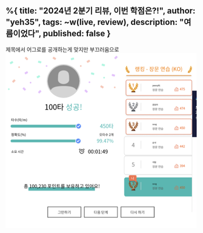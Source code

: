 %{
title: "2024년 2분기 리뷰, 이번 학점은?!",
author: "yeh35",
tags: ~w(live, review),
description: "여름이었다",
published: false
}
---

제목에서 어그로를 공개하는게 맞지만 부끄러움으로 
![alt text](image.png)